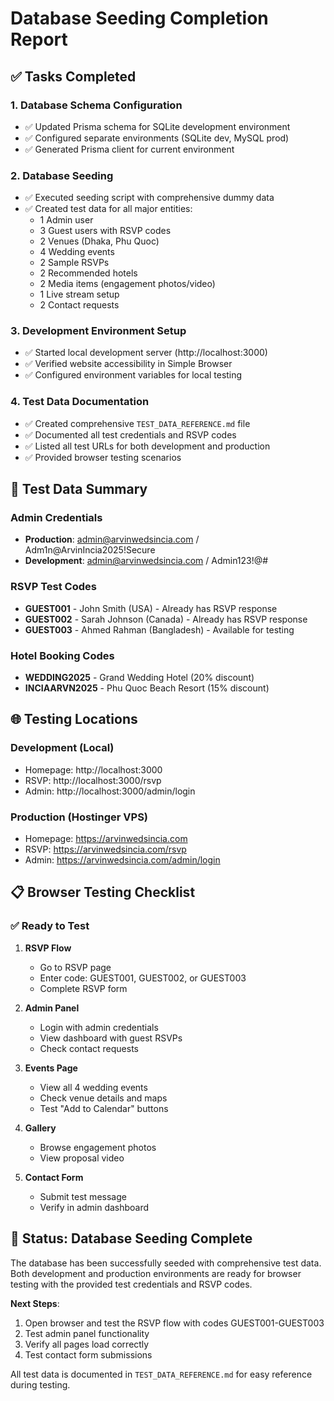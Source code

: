 # Database Seeding Completion Report

## ✅ Tasks Completed

### 1. Database Schema Configuration
- ✅ Updated Prisma schema for SQLite development environment
- ✅ Configured separate environments (SQLite dev, MySQL prod)
- ✅ Generated Prisma client for current environment

### 2. Database Seeding
- ✅ Executed seeding script with comprehensive dummy data
- ✅ Created test data for all major entities:
  - 1 Admin user
  - 3 Guest users with RSVP codes
  - 2 Venues (Dhaka, Phu Quoc)
  - 4 Wedding events
  - 2 Sample RSVPs
  - 2 Recommended hotels
  - 2 Media items (engagement photos/video)
  - 1 Live stream setup
  - 2 Contact requests

### 3. Development Environment Setup
- ✅ Started local development server (http://localhost:3000)
- ✅ Verified website accessibility in Simple Browser
- ✅ Configured environment variables for local testing

### 4. Test Data Documentation
- ✅ Created comprehensive `TEST_DATA_REFERENCE.md` file
- ✅ Documented all test credentials and RSVP codes
- ✅ Listed all test URLs for both development and production
- ✅ Provided browser testing scenarios

## 🧪 Test Data Summary

### Admin Credentials
- **Production**: admin@arvinwedsincia.com / Adm1n@ArvinIncia2025!Secure
- **Development**: admin@arvinwedsincia.com / Admin123!@#

### RSVP Test Codes
- **GUEST001** - John Smith (USA) - Already has RSVP response
- **GUEST002** - Sarah Johnson (Canada) - Already has RSVP response  
- **GUEST003** - Ahmed Rahman (Bangladesh) - Available for testing

### Hotel Booking Codes
- **WEDDING2025** - Grand Wedding Hotel (20% discount)
- **INCIAARVN2025** - Phu Quoc Beach Resort (15% discount)

## 🌐 Testing Locations

### Development (Local)
- Homepage: http://localhost:3000
- RSVP: http://localhost:3000/rsvp
- Admin: http://localhost:3000/admin/login

### Production (Hostinger VPS)
- Homepage: https://arvinwedsincia.com
- RSVP: https://arvinwedsincia.com/rsvp
- Admin: https://arvinwedsincia.com/admin/login

## 📋 Browser Testing Checklist

### ✅ Ready to Test
1. **RSVP Flow**
   - Go to RSVP page
   - Enter code: GUEST001, GUEST002, or GUEST003
   - Complete RSVP form

2. **Admin Panel**
   - Login with admin credentials
   - View dashboard with guest RSVPs
   - Check contact requests

3. **Events Page**
   - View all 4 wedding events
   - Check venue details and maps
   - Test "Add to Calendar" buttons

4. **Gallery**
   - Browse engagement photos
   - View proposal video

5. **Contact Form**
   - Submit test message
   - Verify in admin dashboard

## 🚀 Status: Database Seeding Complete

The database has been successfully seeded with comprehensive test data. Both development and production environments are ready for browser testing with the provided test credentials and RSVP codes.

**Next Steps**: 
1. Open browser and test the RSVP flow with codes GUEST001-GUEST003
2. Test admin panel functionality
3. Verify all pages load correctly
4. Test contact form submissions

All test data is documented in `TEST_DATA_REFERENCE.md` for easy reference during testing.
